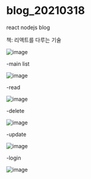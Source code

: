 # blog_20210318
react nodejs blog



책: 리액트를 다루는 기술 

![image](https://user-images.githubusercontent.com/28840215/111574982-d9bee800-87f0-11eb-9601-f5883db824bb.png)








-main list

![image](https://user-images.githubusercontent.com/28840215/111573201-6667a700-87ed-11eb-8407-45e90face4c2.png)







-read

![image](https://user-images.githubusercontent.com/28840215/111573467-f3126500-87ed-11eb-8774-fd95c460478d.png)




-delete

![image](https://user-images.githubusercontent.com/28840215/111573235-797a7700-87ed-11eb-8d2e-f1c083e6b7cf.png)



-update 

![image](https://user-images.githubusercontent.com/28840215/111573255-85663900-87ed-11eb-9e4a-fd8ca1b78ba5.png)




-login

![image](https://user-images.githubusercontent.com/28840215/111573176-5bad1200-87ed-11eb-90fa-a852f00a657a.png)


